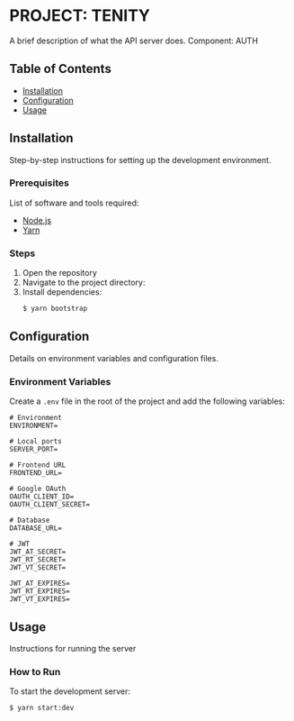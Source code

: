 # PROJECT: TENITY

A brief description of what the API server does. Component: AUTH

## Table of Contents

- [Installation](#installation)
- [Configuration](#configuration)
- [Usage](#usage)

## Installation

Step-by-step instructions for setting up the development environment.

### Prerequisites

List of software and tools required:

- [Node.js](https://nodejs.org/)
- [Yarn](https://yarnpkg.com/)

### Steps

1. Open the repository
2. Navigate to the project directory:
3. Install dependencies:
   ```bash
   $ yarn bootstrap
   ```

## Configuration

Details on environment variables and configuration files.

### Environment Variables

Create a `.env` file in the root of the project and add the following variables:

```plaintext
# Environment
ENVIRONMENT=

# Local ports
SERVER_PORT=

# Frontend URL
FRONTEND_URL=

# Google OAuth
OAUTH_CLIENT_ID=
OAUTH_CLIENT_SECRET=

# Database
DATABASE_URL=

# JWT
JWT_AT_SECRET=
JWT_RT_SECRET=
JWT_VT_SECRET=

JWT_AT_EXPIRES=
JWT_RT_EXPIRES=
JWT_VT_EXPIRES=
```

## Usage

Instructions for running the server

### How to Run

To start the development server:

```bash
$ yarn start:dev
```

